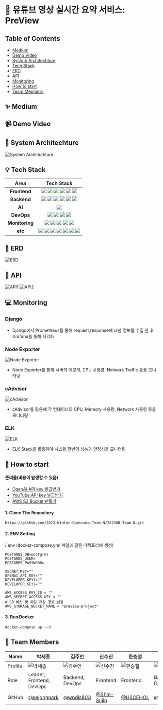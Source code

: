 # 📌 유튜브 영상 실시간 요약 서비스: PreView

## Table of Contents
* [Medium](#-medium)
* [Demo Video](#-demo-video)
* [System Architechture](#-system-architechture)
* [Tech Stack](#-tech-stack)
* [ERD](#-erd)
* [API](#-api)
* [Monitoring](#-monitoring)
* [How to start](#-how-to-start)
* [Team Members](#-team-members)

## ✨ Medium

## 📹 Demo Video

## 🐋 System Architechture
![System Architechture](https://github.com/2023-Winter-Bootcamp-Team-N/2023WB-Team-N/assets/154861396/39b743f5-fcb6-48aa-b0f2-45012a8e5a00)

## 💡 Tech Stack
|Area|Tech Stack|
|:---:|:---:|
|<b>Frontend</b>|<img src="https://img.shields.io/badge/react-61DAFB?style=for-the-badge&logo=react&logoColor=black"> <img src="https://img.shields.io/badge/typescript-%23007ACC.svg?style=for-the-badge&logo=typescript&logoColor=white"> <img src="https://img.shields.io/badge/vite-%23646CFF.svg?style=for-the-badge&logo=vite&logoColor=white"> <img src="https://img.shields.io/badge/Tailwind CSS-06B6D4?style=for-the-badge&logo=Tailwind CSS&logoColor=white"> <img src="https://img.shields.io/badge/ESLint-4B32C3?style=for-the-badge&logo=ESLint&logoColor=white"> <img src="https://img.shields.io/badge/Prettier-FFCC00?style=for-the-badge&logo=prettier&logoColor=white">|
|<b>Backend</b>|<img src="https://img.shields.io/badge/django-%23092E20.svg?style=for-the-badge&logo=django&logoColor=white"> <img src="https://img.shields.io/badge/DJANGO-REST-ff1709?style=for-the-badge&logo=django&logoColor=white&color=ff1709&labelColor=gray"> <img src="https://img.shields.io/badge/Amazon%20S3-569A31?style=for-the-badge&logo=Amazon%20S3&logoColor=white"> <img src="https://img.shields.io/badge/postgresql-%23316192.svg?style=for-the-badge&logo=postgresql&logoColor=white"> <img src="https://img.shields.io/badge/Rabbitmq-FF6600?style=for-the-badge&logo=rabbitmq&logoColor=white"> <img src="https://img.shields.io/badge/celery-%23a9cc54.svg?style=for-the-badge&logo=celery&logoColor=ddf4a4">|
|<b>AI</b>|<img src="https://img.shields.io/badge/chatGPT-74aa9c?style=for-the-badge&logo=openai&logoColor=white">|
|<b>DevOps</b>|<img src="https://img.shields.io/badge/docker-2496ED?style=for-the-badge&logo=docker&logoColor=white"> <img src="https://img.shields.io/badge/nginx-%23009639.svg?style=for-the-badge&logo=nginx&logoColor=white"> <img src="https://img.shields.io/badge/Amazon_AWS-FF9900?style=for-the-badge&logo=amazonaws&logoColor=white"> <img src="https://img.shields.io/badge/Github Actions-2088FF?style=for-the-badge&logo=Github Actions&logoColor=white">|
|<b>Monitoring</b>|<img src="https://img.shields.io/badge/Prometheus-E6522C?style=for-the-badge&logo=Prometheus&logoColor=white"> <img src="https://img.shields.io/badge/grafana-%23F46800.svg?style=for-the-badge&logo=grafana&logoColor=white"> <img src="https://img.shields.io/badge/elastic stack-005571?style=for-the-badge&logo=elasticstack&logoColor=white"> <img src="https://img.shields.io/badge/cadvisor-2196F3?style=for-the-badge&logo=cadvisor&logoColor=white"> <img src="https://img.shields.io/badge/Node Exporter-4CAF50?style=for-the-badge&logo=Node Exporter&logoColor=white">|
|<b>etc</b>|<img src="https://img.shields.io/badge/github-181717?style=for-the-badge&logo=github&logoColor=white"> <img src="https://img.shields.io/badge/Slack-4A154B?style=for-the-badge&logo=slack&logoColor=white"> <img src="https://img.shields.io/badge/Notion-000000?style=for-the-badge&logo=notion&logoColor=white"> <img src="https://img.shields.io/badge/Postman-FF6C37?style=for-the-badge&logo=postman&logoColor=white"> <img src="https://img.shields.io/badge/-Swagger-%23Clojure?style=for-the-badge&logo=swagger&logoColor=white"> <img src="https://img.shields.io/badge/figma-%23F24E1E.svg?style=for-the-badge&logo=figma&logoColor=white"> <img src="https://img.shields.io/badge/Visual%20Studio%20Code-0078d7.svg?style=for-the-badge&logo=visual-studio-code&logoColor=white">|

## 💾 ERD
![ERD](https://github.com/2023-Winter-Bootcamp-Team-N/2023WB-Team-N/assets/154861396/6543243b-eca0-4feb-a1ba-abd8b3f73f82)

## 🔑 API
![API1](https://github.com/2023-Winter-Bootcamp-Team-N/2023WB-Team-N/assets/154861396/a7b471fa-29d3-4936-864b-9d184bd395a5) ![API2](https://github.com/2023-Winter-Bootcamp-Team-N/2023WB-Team-N/assets/154861396/01d26133-59ff-4c50-90b4-9c12a191e4e4)

## 💻 Monitoring

### Django

* Django에서 Prometheus를 통해 request,response에 대한 정보를 수집 한 후 Grafana를 통해 시각화

### Node Exporter
![Node Exporter](https://github.com/2023-Winter-Bootcamp-Team-N/2023WB-Team-N/assets/154861396/48444e7c-8122-48bd-af03-27eef627432d)
* Node Exporter를 통해 서버의 메모리, CPU 사용량, Network Traffic 등을 모니터링

### cAdvisor
![cAdvisor](https://github.com/2023-Winter-Bootcamp-Team-N/2023WB-Team-N/assets/154861396/f4bcb112-6909-45d5-a468-cc98d346c4fd)
* cAdvisor를 활용해 각 컨테이너의 CPU, Memory 사용량, Network 사용량 등을 모니터링

### ELK
![ELK](https://github.com/2023-Winter-Bootcamp-Team-N/2023WB-Team-N/assets/154861396/6c9059aa-0c22-446f-b627-826dff7dd194)
* ELK Stack을 활용하여 시스템 전반의 성능과 안정성을 모니터링

## 🚀 How to start
#### 준비물(비용이 발생할 수 있음)
* [OpenAI API key 발급받기](https://platform.openai.com/)
* [YouTube API key 발급받기](https://console.cloud.google.com/apis/library/youtube.googleapis.com?hl=ko&project=nifty-inn-410713)
* [AWS S3 Bucket 만들기](https://aws.amazon.com/ko/s3/getting-started/)
#### 1. Clone The Repository
```
https://github.com/2023-Winter-Bootcamp-Team-N/2023WB-Team-N.git
```
#### 2. ENV Setting
/.env (docker-compose.yml 파일과 같은 디렉토리에 생성)
```
POSTGRES_DB=postgres
POSTGRES_USER=
POSTGRES_PASSWORD=

SECRET_KEY=""
OPENAI_API_KEY=""
DEVELOPER_KEY1=""
DEVELOPER_KEY2=""

AWS_ACCESS_KEY_ID = ""
AWS_SECRET_ACCESS_KEY = ""
# S3 버킷 및 파일 저장 경로 설정
AWS_STORAGE_BUCKET_NAME = "preview-project"
```
#### 3. Run Docker
```
docker-compose up --d
```

## 👥 Team Members
|Name|박세종|김주언|신수진|한승철|최지혜|최수하|
|---|---|---|---|---|---|---|
|Profile|![박세종](https://github.com/sejongpark.png)|![김주언](https://github.com/wndjs803.png)|![신수진](https://github.com/Shin-Sujin.png)|![한승철](https://github.com/HSCEHOL.png)|![최지혜](https://github.com/jihye1006.png)|![최수하](https://github.com/suha0523.png)|
|Role|Leader, Frontend, DevOps|Backend, DevOps|Frontend|Frontend|Backend, DevOps|Backend, DevOps|
|GitHub|[@sejongpark](https://github.com/sejongpark.png)|[@wndjs803](https://github.com/wndjs803.png)|[@Shin-Sujin](https://github.com/Shin-Sujin.png)|[@HSCEHOL](https://github.com/HSCEHOL.png)|[@jihye1006](https://github.com/jihye1006.png)|[@suha0523](https://github.com/suha0523.png)|

